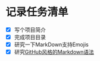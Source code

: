 # 记录任务清单

- [x] 写个项目简介
- [X] 完成项目目录
- [x] 研究一下MarkDown支持Emojis
- [x] 研究[GitHub风格的Markdown语法](https://github.com/baixing/FE-Blog/issues/6)